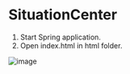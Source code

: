 # SituationCenter
1. Start Spring application.
2. Open index.html in html folder.

![image](https://habrastorage.org/webt/el/mu/av/elmuav_-ihtklpkeqe-vimfnbkk.gif)